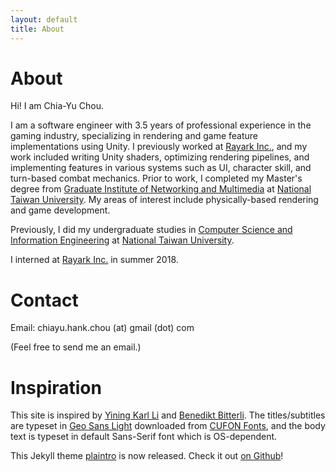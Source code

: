 ```yaml
---
layout: default
title: About
---
```


# About
Hi! I am Chia-Yu Chou.

I am a software engineer with 3.5 years of professional experience in the gaming industry, specializing in rendering and game feature implementations using Unity. I previously worked at [Rayark Inc.](https://www.rayark.com/en/), and my work included writing Unity shaders, optimizing rendering pipelines, and implementing features in various systems such as UI, character skill, and turn-based combat mechanics. Prior to work, I completed my Master's degree from [Graduate Institute of Networking and Multimedia](https://www.inm.ntu.edu.tw/main.php) at [National Taiwan University](https://www.ntu.edu.tw/english/). My areas of interest include physically-based rendering and game development.

Previously, I did my undergraduate studies in [Computer Science and Information Engineering](https://www.csie.ntu.edu.tw/) at [National Taiwan University](https://www.ntu.edu.tw/english/). 

I interned at [Rayark Inc.](https://www.rayark.com/en/) in summer 2018.

# Contact
Email: chiayu.hank.chou (at) gmail (dot) com

(Feel free to send me an email.)

# Inspiration
This site is inspired by [Yining Karl Li](https://www.yiningkarlli.com/) and [Benedikt Bitterli](https://benedikt-bitterli.me/). The titles/subtitles are typeset in [Geo Sans Light](https://www.cufonfonts.com/font/geo-sans-light/) downloaded from [CUFON Fonts](https://www.cufonfonts.com/), and the body text is typeset in default Sans-Serif font which is OS-dependent.

This Jekyll theme [plaintro](https://github.com/xh5a5n6k6/plaintro/) is now released. Check it out [on Github](https://github.com/xh5a5n6k6/plaintro/)!